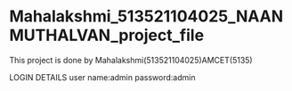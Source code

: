 # Mahalakshmi_513521104025_NAANMUTHALVAN_project_file
This project is done by Mahalakshmi(513521104025)AMCET(5135)

LOGIN DETAILS
user name:admin
password:admin
